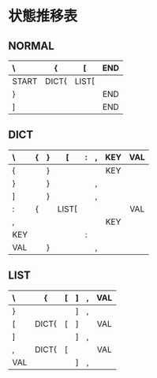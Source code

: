 # 状態推移表
## NORMAL
| \\  |  {  |  [  | END |
|:--- |:---:|:---:|:---:|
|START|DICT{|LIST[|     |
|  }  |     |     | END |
|  ]  |     |     | END |

## DICT
| \\  |  {  |  }  |  [  |  :  |  ,  | KEY | VAL |
|:--- |:---:|:---:|:---:|:---:|:---:|:---:|:---:|
|  {  |     |  }  |     |     |     | KEY |     |
|  }  |     |  }  |     |     |  ,  |     |     |
|  ]  |     |  }  |     |     |  ,  |     |     |
|  :  |  {  |     |LIST[|     |     |     | VAL |
|  ,  |     |     |     |     |     | KEY |     |
| KEY |     |     |     |  :  |     |     |     |
| VAL |     |  }  |     |     |  ,  |     |     |
## LIST
| \\  |  {  |  [  |  ]  |  ,  | VAL |
|:--- |:---:|:---:|:---:|:---:|:---:|
|  }  |     |     |  ]  |  ,  |     |
|  [  |DICT{|  [  |  ]  |     | VAL |
|  ]  |     |     |  ]  |  ,  |     |
|  ,  |DICT{|  [  |     |     | VAL |
| VAL |     |     |  ]  |  ,  |     |
